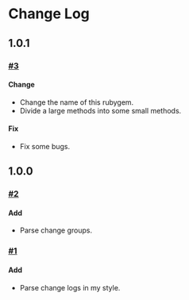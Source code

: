 # Change Log

## 1.0.1

### [#3](https://github.com/naoty/n_change_log/pull/3)

#### Change
* Change the name of this rubygem.
* Divide a large methods into some small methods.

#### Fix
* Fix some bugs.

## 1.0.0

### [#2](https://github.com/naoty/n_change_log/pull/2)

#### Add
* Parse change groups.

### [#1](https://github.com/naoty/n_change_log/pull/1)

#### Add
* Parse change logs in my style.

